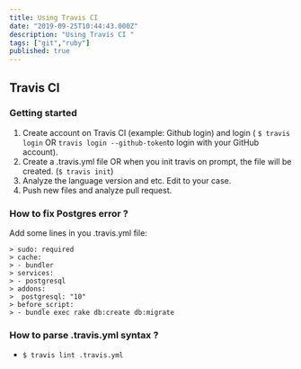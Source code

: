 ```yaml
---
title: Using Travis CI
date: "2019-09-25T10:44:43.000Z"
description: "Using Travis CI "
tags: ["git","ruby"]
published: true
---
```


## Travis CI

### Getting started

1. Create account on Travis CI (example: Github login) and login ( `$ travis login` OR `travis login --github-token`to login with your GitHub account).
2. Create a .travis.yml file OR when you init travis on prompt, the file will be created. (`$ travis init`)
3. Analyze the language version and etc. Edit to your case.
4. Push new files and analyze pull request.

### How to fix Postgres error ?

Add some lines in you .travis.yml file:

    > sudo: required
    > cache:
    > - bundler
    > services:
    > - postgresql
    > addons:
    >  postgresql: "10"
    > before_script:
    > - bundle exec rake db:create db:migrate

### How to parse .travis.yml syntax ?
- `$ travis lint .travis.yml`